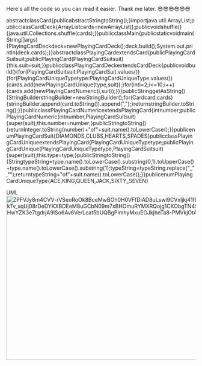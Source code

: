 Here's all the code so you can read it easier.
Thank me later. 😎😎😎😎😎😎

abstractclassCard{publicabstractStringtoString();}importjava.util.ArrayList;publicclassCardDeck{ArrayList<Card>cards=newArrayList<Card>();publicvoidshuffle(){java.util.Collections.shuffle(cards);}}publicclassMain{publicstaticvoidmain(String[]args){PlayingCardDeckdeck=newPlayingCardDeck();deck.build();System.out.println(deck.cards);}}abstractclassPlayingCardextendsCard{publicPlayingCardSuitsuit;publicPlayingCard(PlayingCardSuitsuit){this.suit=suit;}}publicclassPlayingCardDeckextendsCardDeck{publicvoidbuild(){for(PlayingCardSuitsuit:PlayingCardSuit.values()){for(PlayingCardUniqueTypetype:PlayingCardUniqueType.values()){cards.add(newPlayingCardUnique(type,suit));}for(inti=2;i<=10;i++){cards.add(newPlayingCardNumeric(i,suit));}}}publicStringgetAsString(){StringBuilderstringBuilder=newStringBuilder();for(Cardcard:cards){stringBuilder.append(card.toString()).append(",");}returnstringBuilder.toString();}}publicclassPlayingCardNumericextendsPlayingCard{intnumber;publicPlayingCardNumeric(intnumber,PlayingCardSuitsuit){super(suit);this.number=number;}publicStringtoString(){returnInteger.toString(number)+"of"+suit.name().toLowerCase();}}publicenumPlayingCardSuit{DIAMONDS,CLUBS,HEARTS,SPADES}publicclassPlayingCardUniqueextendsPlayingCard{PlayingCardUniqueTypetype;publicPlayingCardUnique(PlayingCardUniqueTypetype,PlayingCardSuitsuit){super(suit);this.type=type;}publicStringtoString(){StringtypeString=type.name().toLowerCase().substring(0,1).toUpperCase()+type.name().toLowerCase().substring(1);typeString=typeString.replace("_","");returntypeString+"of"+suit.name().toLowerCase();}}publicenumPlayingCardUniqueType{ACE,KING,QUEEN,JACK,SIXTY_SEVEN}

UML
<img width="918" height="435" alt="ZPFVJy8m4CVV-rVSeoRoOk8BceMwBOh0H0VFfDiAD8uLswi9CVxljkj41fEuf--kTv_xqUj08rDeDYKXBDEeM8uGCbN09m7xBHOmuRYMXRQojg1CKObgTN49lG2y9b-4v2NJ6gObsrb3cq3HUcK6-HwYZK3e7tgdrjA9ISo6Av6VerLcat5bUQBgPimhyMxuEGJkjhnTa8-PMVkjOtARf" src="https://github.com/user-attachments/assets/ef6331e8-62a7-41fb-a8ad-1bc67c25c652" />
